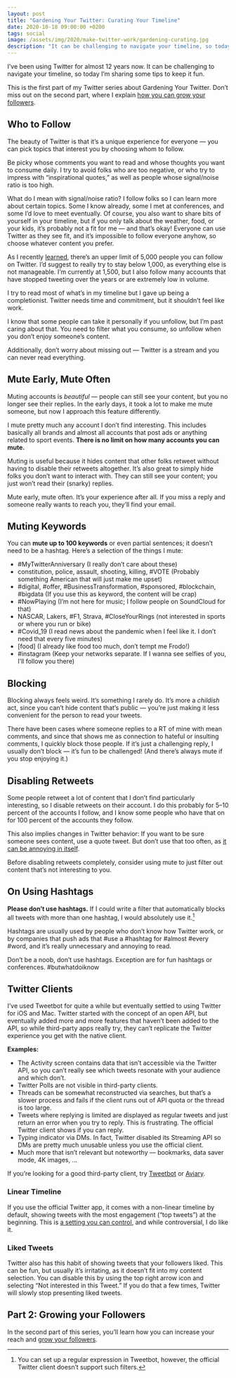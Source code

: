 ```yaml
---
layout: post
title: "Gardening Your Twitter: Curating Your Timeline"
date: 2020-10-18 09:00:00 +0200
tags: social
image: /assets/img/2020/make-twitter-work/gardening-curating.jpg
description: "It can be challenging to navigate your timeline, so today I'm sharing some tips to keep it fun."
---
```


I’ve been using Twitter for almost 12 years now. It can be challenging to navigate your timeline, so today I’m sharing some tips to keep it fun.

This is the first part of my Twitter series about Gardening Your Twitter. Don’t miss out on the second part, where I explain [how you can grow your followers](/posts/growing-your-twitter-followers).

## Who to Follow

The beauty of Twitter is that it’s a unique experience for everyone — you can pick topics that interest you by choosing whom to follow. 

Be picky whose comments you want to read and whose thoughts you want to consume daily. I try to avoid folks who are too negative, or who try to impress with “inspirational quotes,” as well as people whose signal/noise ratio is too high.

What do I mean with signal/noise ratio? I follow folks so I can learn more about certain topics. Some I know already, some I met at conferences, and some I’d love to meet eventually. Of course, you also want to share bits of yourself in your timeline, but if you only talk about the weather, food, or your kids, it’s probably not a fit for me — and that’s okay! Everyone can use Twitter as they see fit, and it’s impossible to follow everyone anyhow, so choose whatever content you prefer.

As I recently [learned](https://twitter.com/ndbroadbent/status/1317522304008556545?s=21), there’s an upper limit of 5,000 people you can follow on Twitter. I’d suggest to really try to stay below 1,000, as everything else is not manageable. I’m currently at 1,500, but I also follow many accounts that have stopped tweeting over the years or are extremely low in volume.

I try to read most of what’s in my timeline but I gave up being a completionist. Twitter needs time and commitment, but it shouldn’t feel like work.

I know that some people can take it personally if you unfollow, but I’m past caring about that. You need to filter what you consume, so unfollow when you don’t enjoy someone’s content.

Additionally, don’t worry about missing out — Twitter is a stream and you can never read everything.

## Mute Early, Mute Often

Muting accounts is *beautiful* — people can still see your content, but you no longer see their replies. In the early days, it took a lot to make me mute someone, but now I approach this feature differently.

I mute pretty much any account I don’t find interesting. This includes basically all brands and almost all accounts that post ads or anything related to sport events. **There is no limit on how many accounts you can mute.**

Muting is useful because it hides content that other folks retweet without having to disable their retweets altogether. It’s also great to simply hide folks you don’t want to interact with. They can still see your content; you just won’t read their (snarky) replies.

Mute early, mute often. It’s your experience after all. If you miss a reply and someone really wants to reach you, they’ll find your email.

## Muting Keywords

You can **mute up to 100 keywords** or even partial sentences; it doesn’t need to be a hashtag. Here’s a selection of the things I mute:

- #MyTwitterAnniversary (I really don’t care about these)
- constitution, police, assault, shooting, killing, #VOTE (Probably something American that will just make me upset)
- #digital, #offer, #BusinessTransformation, #sponsored, #blockchain, #bigdata (If you use this as keyword, the content will be crap)
- #NowPlaying (I’m not here for music; I follow people on SoundCloud for that)
- NASCAR, Lakers, #F1, Strava, #CloseYourRings (not interested in sports or where you run or bike)
- #Covid_19 (I read news about the pandemic when I feel like it. I don’t need that every five minutes)
- [food] (I already like food too much, don’t tempt me Frodo!)
- #instagram (Keep your networks separate. If I wanna see selfies of you, I’ll follow you there)

## Blocking

Blocking always feels weird. It’s something I rarely do. It’s more a *childish* act, since you can’t hide content that’s public — you’re just making it less convenient for the person to read your tweets.

There have been cases where someone replies to a RT of mine with mean comments, and since that shows me as connection to hateful or insulting comments, I quickly block those people. If it’s just a challenging reply, I usually don’t block — it’s fun to be challenged! (And there’s always mute if you stop enjoying it.)

## Disabling Retweets

Some people retweet a lot of content that I don’t find particularly interesting, so I disable retweets on their account. I do this probably for 5–10 percent of the accounts I follow, and I know some people who have that on for 100 percent of the accounts they follow.

This also implies changes in Twitter behavior: If you want to be sure someone sees content, use a quote tweet. But don’t use that too often, as [it can be annoying in itself](https://twitter.com/NeoNacho/status/1313595333159469056).

Before disabling retweets completely, consider using mute to just filter out content that’s not interesting to you.

## On Using Hashtags

**Please don’t use hashtags.** If I could write a filter that automatically blocks all tweets with more than one hashtag, I would absolutely use it.[^1]

Hashtags are usually used by people who don’t know how Twitter work, or by companies that push ads that #use a #hashtag for #almost #every #word, and it’s really unnecessary and annoying to read.

Don’t be a noob, don’t use hashtags. Exception are for fun hashtags or conferences. #butwhatdoiknow

## Twitter Clients

I’ve used Tweetbot for quite a while but eventually settled to using Twitter for iOS and Mac. Twitter started with the concept of an open API, but eventually added more and more features that haven’t been added to the API, so while third-party apps really try, they can’t replicate the Twitter experience you get with the native client.

**Examples:**
- The Activity screen contains data that isn’t accessible via the Twitter API, so you can’t really see which tweets resonate with your audience and which don’t.
- Twitter Polls are not visible in third-party clients.
- Threads can be somewhat reconstructed via searches, but that’s a slower process and fails if the client runs out of API quota or the thread is too large.
- Tweets where replying is limited are displayed as regular tweets and just return an error when you try to reply. This is frustrating. The official Twitter client shows if you can reply.
- Typing indicator via DMs. In fact, Twitter disabled its Streaming API so DMs are pretty much unusable unless you use the official client.
- Much more that isn’t relevant but noteworthy — bookmarks, data saver mode, 4K images, ...

If you’re looking for a good third-party client, try [Tweetbot](https://tapbots.com/tweetbot/) or [Aviary](https://apps.apple.com/us/app/id1522043420).

### Linear Timeline

If you use the official Twitter app, it comes with a non-linear timeline by default, showing tweets with the most engagement (“top tweets”) at the beginning. This is [a setting you can control](https://www.theverge.com/2020/3/6/21167920/twitter-chronological-feed-how-to-ios-android-app-timeline), and while controversial, I do like it.

### Liked Tweets

Twitter also has this habit of showing tweets that your followers liked. This can be fun, but usually it’s irritating, as it doesn’t fit into my content selection. You can disable this by using the top right arrow icon and selecting “Not interested in this Tweet.” If you do that a few times, Twitter will slowly stop presenting liked tweets.

## Part 2: Growing your Followers

In the second part of this series, you’ll learn how you can increase your reach and [grow your followers](/posts/growing-your-twitter-followers).

[^1]: You can set up a regular expression in Tweetbot, however, the official Twitter client doesn’t support such filters.
